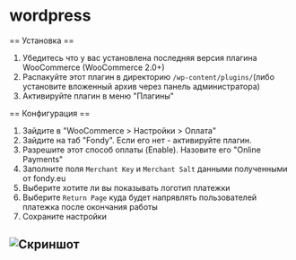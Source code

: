 wordpress
=========

== Установка ==

1. Убедитесь что у вас установлена последняя версия плагина WooCommerce (WooCommerce 2.0+)
2. Распакуйте этот плагин в директорию `/wp-content/plugins/`(либо установите вложенный архив через панель администратора)
3. Активируйте плагин в меню "Плагины"


== Конфигурация ==

1. Зайдите в "WooCommerce > Настройки > Оплата"
2. Зайдите на таб "Fondy". Если его нет - активируйте плагин.
3. Разрешите этот способ оплаты (Enable). Назовите его "Online Payments"
4. Заполните поля `Merchant Key` и `Merchant Salt` данными полученными от fondy.eu
5. Выберите хотите ли вы показывать логотип платежки
6. Выберите `Return Page` куда будет напрявлять пользователей платежка после окончания работы
7. Сохраните настройки


![Скриншот][1]
----

[1]: https://raw.githubusercontent.com/cloudipsp/wordpress/master/woocommerce/settings.png